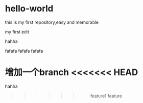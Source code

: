 # hello-world
this is my first repository,easy and memorable

my first edit


hahha

fafafa
fafafa
fafafa

增加一个branch
<<<<<<< HEAD
=======
hahha
>>>>>>> feature1
feature